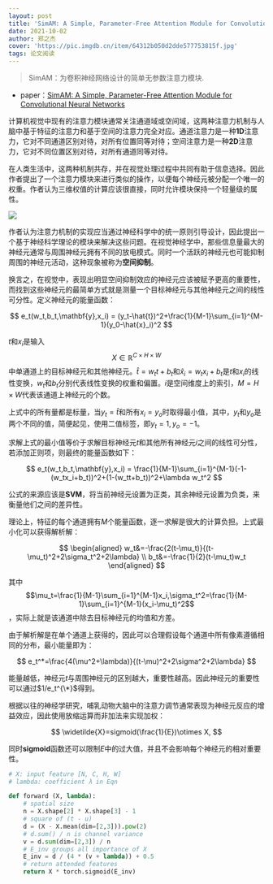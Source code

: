 ```yaml
---
layout: post
title: 'SimAM: A Simple, Parameter-Free Attention Module for Convolutional Neural Networks'
date: 2021-10-02
author: 郑之杰
cover: 'https://pic.imgdb.cn/item/64312b050d2dde577753815f.jpg'
tags: 论文阅读
---
```


> SimAM：为卷积神经网络设计的简单无参数注意力模块.

- paper：[SimAM: A Simple, Parameter-Free Attention Module for Convolutional Neural Networks](http://proceedings.mlr.press/v139/yang21o/yang21o.pdf)

计算机视觉中现有的注意力模块通常关注通道域或空间域，这两种注意力机制与人脑中基于特征的注意力和基于空间的注意力完全对应。通道注意力是一种**1D**注意力，它对不同通道区别对待，对所有位置同等对待；空间注意力是一种**2D**注意力，它对不同位置区别对待，对所有通道同等对待。

在人类生活中，这两种机制共存，并在视觉处理过程中共同有助于信息选择。因此作者提出了一个注意力模块来进行类似的操作，以便每个神经元被分配一个唯一的权重。作者认为三维权值的计算应该很直接，同时允许模块保持一个轻量级的属性。

![](https://pic.imgdb.cn/item/64312c750d2dde577757e605.jpg)

作者认为注意力机制的实现应当通过神经科学中的统一原则引导设计，因此提出一个基于神经科学理论的模块来解决这些问题。在视觉神经学中，那些信息量最大的神经元通常与周围神经元拥有不同的放电模式。同时一个活跃的神经元也可能抑制周围的神经元活动，这种现象被称为**空间抑制**。

换言之，在视觉中，表现出明显空间抑制效应的神经元应该被赋予更高的重要性，而找到这些神经元的最简单方式就是测量一个目标神经元与其他神经元之间的线性可分性。定义神经元的能量函数：

$$
e_t(w_t,b_t,\mathbf{y},x_i) = (y_t-\hat{t})^2+\frac{1}{M-1}\sum_{i=1}^{M-1}(y_0-\hat{x}_i)^2
$$

$t$和$x_i$是输入$$X\in \mathbb{R}^{C\times H\times W}$$中单通道上的目标神经元和其他神经元。$\hat{t}=w_tt+b_t$和$\hat{x}_i=w_tx_i+b_t$是$t$和$x_i$的线性变换，$w_t$和$b_t$分别代表线性变换的权重和偏置。$i$是空间维度上的索引，$M=H\times W$代表该通道上神经元的个数。

上式中的所有量都是标量，当$y_t=\hat{t}$和所有$x_i=y_o$时取得最小值，其中，$y_t$和$y_o$是两个不同的值，简便起见，使用二值标签，即$y_t=1, y_o=-1$。

求解上式的最小值等价于求解目标神经元$t$和其他所有神经元$i$之间的线性可分性，若添加正则项，则最终的能量函数如下：


$$
e_t(w_t,b_t,\mathbf{y},x_i) = \frac{1}{M-1}\sum_{i=1}^{M-1}(-1-(w_tx_i+b_t))^2+(1-(w_tt+b_t))^2+\lambda w_t^2
$$

公式的来源应该是**SVM**，将当前神经元设置为正类，其余神经元设置为负类，来衡量他们之间的差异性。

理论上，特征的每个通道拥有$M$个能量函数，逐一求解是很大的计算负担。上式最小化可以获得解析解：

$$
\begin{aligned}
w_t&=-\frac{2(t-\mu_t)}{(t-\mu_t)^2+2\sigma_t^2+2\lambda} \\
b_t&=-\frac{1}{2}(t-\mu_t)w_t
\end{aligned}
$$

其中$$\mu_t=\frac{1}{M-1}\sum_{i=1}^{M-1}x_i,\sigma_t^2=\frac{1}{M-1}\sum_{i=1}^{M-1}(x_i-\mu_t)^2$$，实际上就是该通道中除去目标神经元的均值和方差。

由于解析解是在单个通道上获得的，因此可以合理假设每个通道中所有像素遵循相同的分布，最小能量即为：

$$
e_t^*=\frac{4(\mu^2+\lambda)}{(t-\mu)^2+2\sigma^2+2\lambda}
$$

能量越低，神经元$t$与周围神经元的区别越大，重要性越高。因此神经元的重要性可以通过$1/e_t^{\*}$得到。

根据以往的神经学研究，哺乳动物大脑中的注意力调节通常表现为神经元反应的增益效应，因此使用放缩运算而非加法来实现加权：

$$
\widetilde{X}=sigmoid(\frac{1}{E})\otimes X,
$$

同时**sigmoid**函数还可以限制$E$中的过大值，并且不会影响每个神经元的相对重要性。

```python
# X: input feature [N, C, H, W]
# lambda: coefficient λ in Eqn

def forward (X, lambda):
    # spatial size
    n = X.shape[2] * X.shape[3] - 1
    # square of (t - u)
    d = (X - X.mean(dim=[2,3])).pow(2)
    # d.sum() / n is channel variance
    v = d.sum(dim=[2,3]) / n
    # E_inv groups all importance of X
    E_inv = d / (4 * (v + lambda)) + 0.5
    # return attended features
    return X * torch.sigmoid(E_inv)
```